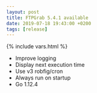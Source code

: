```yaml
---
layout: post
title: FTPGrab 5.4.1 available
date: 2019-07-18 19:43:00 +0200
tags: [release]
---
```

{% include vars.html %}

* Improve logging
* Display next execution time
* Use v3 robfig/cron
* Always run on startup
* Go 1.12.4